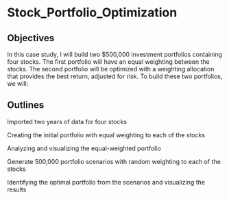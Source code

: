 # Stock_Portfolio_Optimization

## Objectives
In this case study, I will build two $500,000 investment portfolios containing four stocks. The first portfolio will have an equal weighting between the stocks. The second portfolio will be optimized with a weighting allocation that provides the best return, adjusted for risk. To build these two portfolios, we will:


## Outlines
Imported two years of data for four stocks

Creating the initial portfolio with equal weighting to each of the stocks

Analyzing and visualizing the equal-weighted portfolio

Generate 500,000 portfolio scenarios with random weighting to each of the stocks

Identifying the optimal portfolio from the scenarios and visualizing the results
